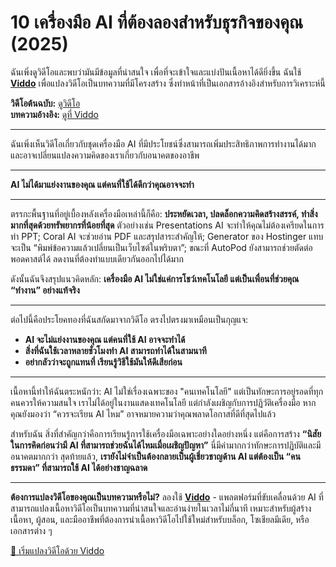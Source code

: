 # 10 เครื่องมือ AI ที่ต้องลองสำหรับธุรกิจของคุณ (2025)

ฉันเพิ่งดูวิดีโอและพบว่ามันมีข้อมูลที่น่าสนใจ เพื่อที่จะเข้าใจและแบ่งปันเนื้อหาได้ดียิ่งขึ้น ฉันใช้ **[Viddo](https://viddo.pro/)** เพื่อแปลงวิดีโอเป็นบทความที่มีโครงสร้าง ซึ่งทำหน้าที่เป็นเอกสารอ้างอิงสำหรับการวิเคราะห์นี้

**วิดีโอต้นฉบับ:** [ดูวิดีโอ](https://www.youtube.com/watch?v=Ej9zCLI2ZdY)  
**บทความอ้างอิง:** [ดูที่ Viddo](https://viddo.pro/zh/video-result/bdb5f65f-a296-4460-b900-7b9d86533e7e)

---

ฉันเพิ่งเห็นวิดีโอเกี่ยวกับชุดเครื่องมือ AI ที่มีประโยชน์ซึ่งสามารถเพิ่มประสิทธิภาพการทำงานได้มาก และอาจเปลี่ยนแปลงความคิดของเราเกี่ยวกับอนาคตของอาชีพ

---

**AI ไม่ได้มาแย่งงานของคุณ แต่คนที่ใช้ได้ดีกว่าคุณอาจจะทำ**

---

ตรรกะพื้นฐานที่อยู่เบื้องหลังเครื่องมือเหล่านี้ก็คือ: **ประหยัดเวลา, ปลดล็อกความคิดสร้างสรรค์, ทำสิ่งมากที่สุดด้วยทรัพยากรที่น้อยที่สุด** ตัวอย่างเช่น Presentations AI จะทำให้คุณไม่ต้องเครียดในการทำ PPT; Coral AI จะช่วยอ่าน PDF และสรุปสาระสำคัญให้; Generator ของ Hostinger แทบจะเป็น “พิมพ์ข้อความแล้วเปลี่ยนเป็นเว็บไซต์ในพริบตา”; ขณะที่ AutoPod ยังสามารถช่วยตัดต่อพอดคาสต์ได้ ลดงานที่ต้องทำแบบเดียวกันออกไปได้มาก

ดังนั้นฉันจึงสรุปแนวคิดหลัก: **เครื่องมือ AI ไม่ใช่แค่การโชว์เทคโนโลยี แต่เป็นเพื่อนที่ช่วยคุณ “ทำงาน” อย่างแท้จริง**

---

ต่อไปนี้คือประโยคทองที่ฉันสกัดมาจากวิดีโอ ตรงไปตรงมาเหมือนเป็นกุญแจ:

- **AI จะไม่แย่งงานของคุณ แต่คนที่ใช้ AI อาจจะทำได้**
- **สิ่งที่ฉันใช้เวลาหลายชั่วโมงทำ AI สามารถทำได้ในสามนาที**
- **อย่ากลัวว่าจะถูกแทนที่ เรียนรู้วิธีใช้มันให้ดีเสียก่อน**

---

เนื้อหานี้ทำให้ฉันตระหนักว่า: AI ไม่ใช่เรื่องเฉพาะของ "คนเทคโนโลยี" แต่เป็นทักษะการอยู่รอดที่ทุกคนควรให้ความสนใจ เราไม่ได้อยู่ในงานแสดงเทคโนโลยี แต่กำลังเผชิญกับการปฏิวัติเครื่องมือ หากคุณยังมองว่า “ควรจะเรียน AI ไหม” อาจหมายความว่าคุณพลาดโอกาสที่ดีที่สุดไปแล้ว

สำหรับฉัน สิ่งที่สำคัญกว่าคือการเรียนรู้การใช้เครื่องมือเฉพาะอย่างใดอย่างหนึ่ง แต่คือการสร้าง **“นิสัยในการคิดก่อนว่ามี AI ที่สามารถช่วยฉันได้ไหมเมื่อเผชิญปัญหา”** นี่มีค่ามากกว่าทักษะการปฏิบัติและมีอนาคตมากกว่า สุดท้ายแล้ว, **เรายังไม่จำเป็นต้องกลายเป็นผู้เชี่ยวชาญด้าน AI แต่ต้องเป็น “คนธรรมดา” ที่สามารถใช้ AI ได้อย่างชาญฉลาด**

---

**ต้องการแปลงวิดีโอของคุณเป็นบทความหรือไม่?** ลองใช้ **[Viddo](https://viddo.pro/)** - แพลตฟอร์มที่ขับเคลื่อนด้วย AI ที่สามารถแปลงเนื้อหาวิดีโอเป็นบทความที่น่าสนใจและอ่านง่ายในเวลาไม่กี่นาที เหมาะสำหรับผู้สร้างเนื้อหา, ผู้สอน, และมืออาชีพที่ต้องการนำเนื้อหาวิดีโอไปใช้ใหม่สำหรับบล็อก, โซเชียลมีเดีย, หรือเอกสารต่าง ๆ

[🚀 เริ่มแปลงวิดีโอด้วย Viddo](https://viddo.pro/)
